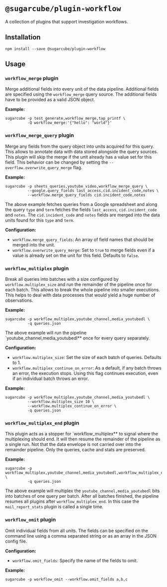 # `@sugarcube/plugin-workflow`

A collection of plugins that support investigation workflows.

## Installation

```
npm install --save @sugarcube/plugin-workflow
```

## Usage

### `workflow_merge` plugin

Merge additional fields into every unit of the data pipeline. Additional fields are specified using the `workflow_merge` query source. The additional fields have to be provided as a valid JSON object.

**Example:**

```
sugarcube -p test_generate,workflow_merge,tap_printf \
          -Q workflow_merge:'{"hello": "world"}'
```

### `workflow_merge_query` plugin

Merge any fields from the query object into units acquired for this query. This allows to annotate data with data stored alongside the query sources. This plugin will skip the merge if the unit already has a value set for this field. This behavior can be changed by setting the `--overflow.overwrite_query_merge` flag.

**Example:**

```
sugarcube -p sheets_queries,youtube_video,workflow_merge_query \
          --google.query_fields last_access,cid.incident_code,notes \
          --workflow.merge_query_fields cid.incident_code,notes
```

The above example fetches queries from a Google spreadsheet and along the query `type` and `term` fetches the fields `last_access`, `cid.incident_code` and `notes`. The `cid.incident_code` and `notes` fields are merged into the data units found for this `type` and `term`.


**Configuration:**

- `workflow.merge_query_fields`: An array of field names that should be merged into the unit.
- `workflow.overwrite_query_merge`: Set to `true` to merge fields even if a value is already set on the unit for this field. Defaults to `false`.

### `workflow_multiplex` plugin

Break all queries into batches with a size configured by `workflow.multiplex_size` and run the remainder of the pipeline once for each batch. This allows to break the whole pipeline into smaller executions. This helps to deal with data processes that would yield a huge number of observations.

**Example:**

```
sugarcube -p workflow_multiplex,youtube_channel,media_youtubedl \
          -q queries.json
```

The above example will run the pipeline `youtube_channel,media_youtubedl** once for every query separately.

**Configuration:**

- `workflow.multiplex_size`: Set the size of each batch of queries. Defaults to 1.
- `workflow.multiplex_continue_on_error`: As a default, if any batch throws an error, the execution stops. Using this flag continues execution, even if an individual batch throws an error.

**Example:**

```
sugarcube -p workflow_multiplex,youtube_channel,media_youtubedl \
          --workflow.multiplex_size 10 \
          --workflow.multiplex_continue_on_error \
          -q queries.json
```

### `workflow_multiplex_end` plugin

This plugin acts as a stopper for `workflow_multiplex** to signal where the multiplexing should end. It will then resume the remainder of the pipeline as a single run. Not that the data envelope is not carried over into the remainder pipeline. Only the queries, cache and stats are preserved.

**Example:**

```
sugarcube -p workflow_multiplex,youtube_channel,media_youtubedl,workflow_multiplex_end,mail_report_stats \
          -q queries.json
```

The above example will multiplex the `youtube_channel,media_youtubedl` bits into batches of one query per batch. After all batches finished, the pipeline resumes all plugins after `workflow_multiplex_end`. In this case the `mail_report_stats` plugin is called a single time.

### `workflow_omit` plugin

Omit individual fields from all units. The fields can be specified on the command line using a comma separated string or as an array in the JSON config file.

**Configuration:**

- `workflow.omit_fields`: Specify the name of the fields to omit.

**Example:**

```
sugarcube -p workflow_omit --workflow.omit_fields a,b,c
```
